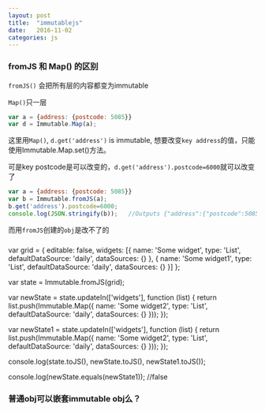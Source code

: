 ```yaml
---
layout: post
title:  "immutablejs"
date:   2016-11-02
categories: js
---
```


### fromJS 和 Map() 的区别

`fromJS()` 会把所有层的内容都变为immutable

`Map()`只一层

```js
var a = {address: {postcode: 5085}}
var d = Immutable.Map(a);
```

这里用`Map()`, `d.get('address')` is immutable, 想要改变`key address`的值，只能使用Immutable.Map.set()方法。

可是key postcode是可以改变的，`d.get('address').postcode=6000`就可以改变了

```js
var a = {address: {postcode: 5085}}
var b = Immutable.fromJS(a);
b.get('address').postcode=6000;
console.log(JSON.stringify(b));   //Outputs {"address":{"postcode":5085}}
```

而用`fromJS`创建的`obj`是改不了的

### 



var grid = {
    editable: false,
    widgets: [{
        name: 'Some widget',
        type: 'List',
        defaultDataSource: 'daily',
        dataSources: {}
    }, {
        name: 'Some widget1',
        type: 'List',
        defaultDataSource: 'daily',
        dataSources: {}
    }]
};

var state = Immutable.fromJS(grid);

var newState = state.updateIn(['widgets'], function (list) {
    return list.push(Immutable.Map({
        name: 'Some widget2',
        type: 'List',
        defaultDataSource: 'daily',
        dataSources: {}
    }));
});

var newState1 = state.updateIn(['widgets'], function (list) {
    return list.push(Immutable.Map({
        name: 'Some widget2',
        type: 'List',
        defaultDataSource: 'daily',
        dataSources: {}
    }));
});

console.log(state.toJS(), newState.toJS(), newState1.toJS());

console.log(newState.equals(newState1)); //false



### 普通obj可以嵌套immutable obj么？




